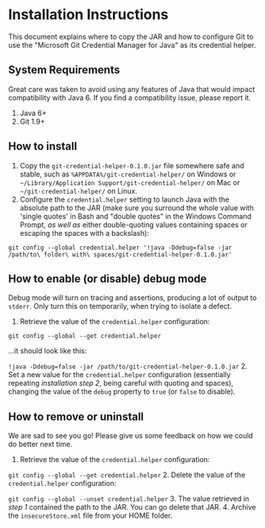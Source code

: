Installation Instructions
=========================
This document explains where to copy the JAR and how to configure Git to use the "Microsoft Git Credential Manager for Java" as its credential helper. 

System Requirements
-------------------
Great care was taken to avoid using any features of Java that would impact compatibility with Java 6.  If you find a compatibility issue, please report it.
1. Java 6+
2. Git 1.9+

How to install
--------------
1. Copy the `git-credential-helper-0.1.0.jar` file somewhere safe and stable, such as `%APPDATA%/git-credential-helper/` on Windows or `~/Library/Application Support/git-credential-helper/` on Mac or `~/git-credential-helper/` on Linux.
2. Configure the `credential.helper` setting to launch Java with the absolute path to the JAR (make sure you surround the whole value with 'single quotes' in Bash and "double quotes" in the Windows Command Prompt, _as well as_ either double-quoting values containing spaces or escaping the spaces with a backslash):

```git config --global credential.helper '!java -Ddebug=false -jar /path/to\ folder\ with\ spaces/git-credential-helper-0.1.0.jar'```

How to enable (or disable) debug mode
-------------------------------------
Debug mode will turn on tracing and assertions, producing a lot of output to `stderr`.  Only turn this on temporarily, when trying to isolate a defect.
1. Retrieve the value of the `credential.helper` configuration:
 
 ```git config --global --get credential.helper```
 
 ...it should look like this:
 
 ```!java -Ddebug=false -jar /path/to/git-credential-helper-0.1.0.jar```
2. Set a new value for the `credential.helper` configuration (essentially repeating _installation step 2_, being careful with quoting and spaces), changing the value of the `debug` property to `true` (or `false` to disable).

How to remove or uninstall
--------------------------
We are sad to see you go!  Please give us some feedback on how we could do better next time.
1. Retrieve the value of the `credential.helper` configuration:
 
 ```git config --global --get credential.helper```
2. Delete the value of the `credential.helper` configuration:
 
 ```git config --global --unset credential.helper```
3. The value retrieved in _step 1_ contained the path to the JAR.  You can go delete that JAR.
4. Archive the `insecureStore.xml` file from your HOME folder. 
